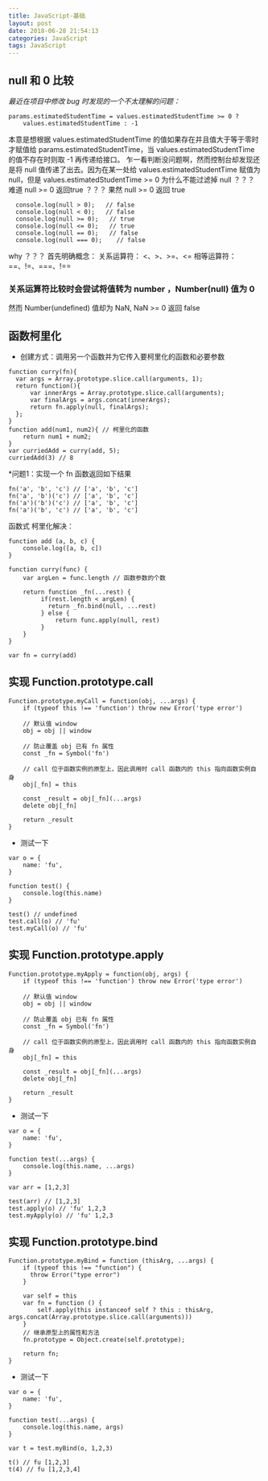 ```yaml
---
title: JavaScript-基础
layout: post
date: 2018-06-28 21:54:13
categories: JavaScript
tags: JavaScript
---
```


## null 和 0 比较

_最近在项目中修改 bug 时发现的一个不太理解的问题：_

```
params.estimatedStudentTime = values.estimatedStudentTime >= 0 ? 
    values.estimatedStudentTime : -1
```
本意是想根据 values.estimatedStudentTime 的值如果存在并且值大于等于零时才赋值给 params.estimatedStudentTime，当 values.estimatedStudentTime 的值不存在时则取 -1 再传递给接口。
乍一看判断没问题啊，然而控制台却发现还是将 null 值传递了出去。因为在某一处给 values.estimatedStudentTime 赋值为 null，但是 values.estimatedStudentTime >= 0 为什么不能过滤掉 null ？？？ 难道 null >= 0 返回true ？？？ 果然 null >= 0 返回 true
```
  console.log(null > 0);   // false
  console.log(null < 0);   // false
  console.log(null >= 0);   // true
  console.log(null <= 0);   // true
  console.log(null == 0);   // false
  console.log(null === 0);    // false
```
why ？？？
首先明确概念：
关系运算符： <、>、>=、<=
相等运算符：==、!=、===、!==

### 关系运算符比较时会尝试将值转为 number ，Number(null)  值为 0

然而 Number(undefined) 值却为 NaN, NaN >= 0 返回 false

## 函数柯里化

* 创建方式：调用另一个函数并为它传入要柯里化的函数和必要参数
```
function curry(fn){
  var args = Array.prototype.slice.call(arguments, 1);
  return function(){
      var innerArgs = Array.prototype.slice.call(arguments);
      var finalArgs = args.concat(innerArgs);
      return fn.apply(null, finalArgs);
  }; 
}
function add(num1, num2){ // 柯里化的函数
    return num1 + num2;
}
var curriedAdd = curry(add, 5);
curriedAdd(3) // 8
```

*问题1：实现一个 fn 函数返回如下结果
```
fn('a', 'b', 'c') // ['a', 'b', 'c']
fn('a', 'b')('c') // ['a', 'b', 'c']
fn('a')('b')('c') // ['a', 'b', 'c']
fn('a')('b', 'c') // ['a', 'b', 'c']
```

函数式 柯里化解决：
```
function add (a, b, c) {
    console.log([a, b, c])
}

function curry(func) {
    var argLen = func.length // 函数参数的个数

    return function _fn(...rest) {
         if(rest.length < argLen) {
           return _fn.bind(null, ...rest)
         } else {
             return func.apply(null, rest)   
         }
    }
}

var fn = curry(add)
```

## 实现 Function.prototype.call
```
Function.prototype.myCall = function(obj, ...args) {
    if (typeof this !== 'function') throw new Error('type error')

    // 默认值 window
    obj = obj || window

    // 防止覆盖 obj 已有 fn 属性
    const _fn = Symbol('fn')

    // call 位于函数实例的原型上，因此调用时 call 函数内的 this 指向函数实例自身
    obj[_fn] = this

    const _result = obj[_fn](...args)
    delete obj[_fn]
    
    return _result
}
```
* 测试一下
```
var o = {
    name: 'fu',
}

function test() {
    console.log(this.name)
}

test() // undefined
test.call(o) // 'fu'
test.myCall(o) // 'fu'
```

## 实现 Function.prototype.apply
```
Function.prototype.myApply = function(obj, args) {
    if (typeof this !== 'function') throw new Error('type error')

    // 默认值 window
    obj = obj || window

    // 防止覆盖 obj 已有 fn 属性
    const _fn = Symbol('fn')

    // call 位于函数实例的原型上，因此调用时 call 函数内的 this 指向函数实例自身
    obj[_fn] = this

    const _result = obj[_fn](...args)
    delete obj[_fn]
    
    return _result
}
```
* 测试一下
```
var o = {
    name: 'fu',
}

function test(...args) {
    console.log(this.name, ...args)
}

var arr = [1,2,3]

test(arr) // [1,2,3]
test.apply(o) // 'fu' 1,2,3
test.myApply(o) // 'fu' 1,2,3
```

## 实现 Function.prototype.bind
```
Function.prototype.myBind = function (thisArg, ...args) {
    if (typeof this !== "function") {
      throw Error("type error")
    }

    var self = this
    var fn = function () {
        self.apply(this instanceof self ? this : thisArg, args.concat(Array.prototype.slice.call(arguments)))
    }
    // 继承原型上的属性和方法
    fn.prototype = Object.create(self.prototype);

    return fn;
}
```
* 测试一下
```
var o = {
    name: 'fu',
}

function test(...args) {
    console.log(this.name, args)
}

var t = test.myBind(o, 1,2,3)

t() // fu [1,2,3]
t(4) // fu [1,2,3,4]
```